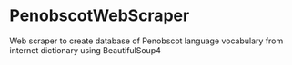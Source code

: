 # PenobscotWebScraper
Web scraper to create database of Penobscot language vocabulary from internet dictionary using BeautifulSoup4
